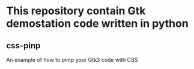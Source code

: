 # This repository contain Gtk demostation code written in python

## css-pinp
An example of how to pimp your Gtk3 code with CSS

